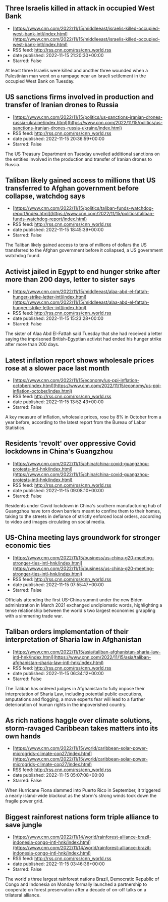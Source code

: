 ## Three Israelis killed in attack in occupied West Bank
 - [https://www.cnn.com/2022/11/15/middleeast/israelis-killed-occupied-west-bank-intl/index.html](https://www.cnn.com/2022/11/15/middleeast/israelis-killed-occupied-west-bank-intl/index.html)
 - RSS feed: http://rss.cnn.com/rss/cnn_world.rss
 - date published: 2022-11-15 21:20:30+00:00
 - Starred: False

At least three Israelis were killed and another three wounded when a Palestinian man went on a rampage near an Israeli settlement in the occupied West Bank on Tuesday.

## US sanctions firms involved in production and transfer of Iranian drones to Russia
 - [https://www.cnn.com/2022/11/15/politics/us-sanctions-iranian-drones-russia-ukraine/index.html](https://www.cnn.com/2022/11/15/politics/us-sanctions-iranian-drones-russia-ukraine/index.html)
 - RSS feed: http://rss.cnn.com/rss/cnn_world.rss
 - date published: 2022-11-15 20:36:59+00:00
 - Starred: False

The US Treasury Department on Tuesday unveiled additional sanctions on the entities involved in the production and transfer of Iranian drones to Russia.

## Taliban likely gained access to millions that US transferred to Afghan government before collapse, watchdog says
 - [https://www.cnn.com/2022/11/15/politics/taliban-funds-watchdog-report/index.html](https://www.cnn.com/2022/11/15/politics/taliban-funds-watchdog-report/index.html)
 - RSS feed: http://rss.cnn.com/rss/cnn_world.rss
 - date published: 2022-11-15 18:45:39+00:00
 - Starred: False

The Taliban likely gained access to tens of millions of dollars the US transferred to the Afghan government before it collapsed, a US government watchdog found.

## Activist jailed in Egypt to end hunger strike after more than 200 days, letter to sister says
 - [https://www.cnn.com/2022/11/15/middleeast/alaa-abd-el-fattah-hunger-strike-letter-intl/index.html](https://www.cnn.com/2022/11/15/middleeast/alaa-abd-el-fattah-hunger-strike-letter-intl/index.html)
 - RSS feed: http://rss.cnn.com/rss/cnn_world.rss
 - date published: 2022-11-15 15:23:28+00:00
 - Starred: False

The sister of Alaa Abd El-Fattah said Tuesday that she had received a letter saying the imprisoned British-Egyptian activist had ended his hunger strike after more than 200 days.

## Latest inflation report shows wholesale prices rose at a slower pace last month
 - [https://www.cnn.com/2022/11/15/economy/us-ppi-inflation-october/index.html](https://www.cnn.com/2022/11/15/economy/us-ppi-inflation-october/index.html)
 - RSS feed: http://rss.cnn.com/rss/cnn_world.rss
 - date published: 2022-11-15 13:52:43+00:00
 - Starred: False

A key measure of inflation, wholesale prices, rose by 8% in October from a year before, according to the latest report from the Bureau of Labor Statistics.

## Residents 'revolt' over oppressive Covid lockdowns in China's Guangzhou
 - [https://www.cnn.com/2022/11/15/china/china-covid-guangzhou-protests-intl-hnk/index.html](https://www.cnn.com/2022/11/15/china/china-covid-guangzhou-protests-intl-hnk/index.html)
 - RSS feed: http://rss.cnn.com/rss/cnn_world.rss
 - date published: 2022-11-15 09:08:10+00:00
 - Starred: False

Residents under Covid lockdown in China's southern manufacturing hub of Guangzhou have torn down barriers meant to confine them to their homes, taking to the streets in defiance of strictly enforced local orders, according to video and images circulating on social media.

## US-China meeting lays groundwork for stronger economic ties
 - [https://www.cnn.com/2022/11/15/business/us-china-g20-meeting-stronger-ties-intl-hnk/index.html](https://www.cnn.com/2022/11/15/business/us-china-g20-meeting-stronger-ties-intl-hnk/index.html)
 - RSS feed: http://rss.cnn.com/rss/cnn_world.rss
 - date published: 2022-11-15 07:55:47+00:00
 - Starred: False

Officials attending the first US-China summit under the new Biden administration in March 2021 exchanged undiplomatic words, highlighting a tense relationship between the world's two largest economies grappling with a simmering trade war.

## Taliban orders implementation of their interpretation of Sharia law in Afghanistan
 - [https://www.cnn.com/2022/11/15/asia/taliban-afghanistan-sharia-law-intl-hnk/index.html](https://www.cnn.com/2022/11/15/asia/taliban-afghanistan-sharia-law-intl-hnk/index.html)
 - RSS feed: http://rss.cnn.com/rss/cnn_world.rss
 - date published: 2022-11-15 06:34:12+00:00
 - Starred: False

The Taliban has ordered judges in Afghanistan to fully impose their interpretation of Sharia Law, including potential public executions, amputations and flogging, a move experts fear will lead to a further deterioration of human rights in the impoverished country.

## As rich nations haggle over climate solutions, storm-ravaged Caribbean takes matters into its own hands
 - [https://www.cnn.com/2022/11/15/world/caribbean-solar-power-microgrids-climate-cop27/index.html](https://www.cnn.com/2022/11/15/world/caribbean-solar-power-microgrids-climate-cop27/index.html)
 - RSS feed: http://rss.cnn.com/rss/cnn_world.rss
 - date published: 2022-11-15 05:07:08+00:00
 - Starred: False

When Hurricane Fiona slammed into Puerto Rico in September, it triggered a nearly island-wide blackout as the storm's strong winds took down the fragile power grid.

## Biggest rainforest nations form triple alliance to save jungle
 - [https://www.cnn.com/2022/11/14/world/rainforest-alliance-brazil-indonesia-congo-intl-hnk/index.html](https://www.cnn.com/2022/11/14/world/rainforest-alliance-brazil-indonesia-congo-intl-hnk/index.html)
 - RSS feed: http://rss.cnn.com/rss/cnn_world.rss
 - date published: 2022-11-15 03:46:36+00:00
 - Starred: False

The world's three largest rainforest nations Brazil, Democratic Republic of Congo and Indonesia on Monday formally launched a partnership to cooperate on forest preservation after a decade of on-off talks on a trilateral alliance.
